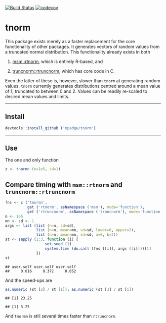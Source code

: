 [![Build Status](https://travis-ci.org/mpadge/tnorm?branch=master)](https://travis-ci.org/mpadge/tnorm) [![codecov](https://codecov.io/gh/mpadge/tnorm/branch/master/graph/badge.svg)](https://codecov.io/gh/mpadge/tnorm)

tnorm
=====

This package exists merely as a faster replacement for the core functionality of other packages. It generates vectors of random values from a truncated normal distribution. This functionality already exists in both

1.  [msm::rtnorm](https://cran.r-project.org/package=msm), which is entirely R-based, and

2.  [truncnorm::rtruncnorm](https://cran.r-project.org/package=truncnorm), which has core code in C.

Even the latter of these is, however, slower than `tnorm` at generating random values. `tnorm` currently generates distributions centred around a mean value of 1, truncated to between 0 and 2. Values can be readily re-scaled to desired mean values and limits.

------------------------------------------------------------------------

Install
-------

``` r
devtools::install_github ('mpadge/tnorm')
```

------------------------------------------------------------------------

Use
---

The one and only function

``` r
z <- tnormn (n=1e5, sd=1)
```

Compare timing with `msm::rtnorm` and `truncnorm::rtruncnorm`
-------------------------------------------------------------

``` r
fns <- c ('tnormn', 
          get ('rtnorm', asNamespace ('msm'), mode='function'),
          get ('rtruncnorm', asNamespace ('truncnorm'), mode='function'))
n <- 1e5
mn <- sd <- 1
args <- list (list (n=n, sd=sd), 
              list (n=n, mean=mn, sd=sd, lower=0, upper=2),
              list (n=n, mean=mn, sd=sd, a=0, b=2))
st <- sapply (1:3, function (i) {
                  set.seed (1)
                  system.time (do.call (fns [[i]], args [[i]]))[1]
              })
st
```

    ## user.self user.self user.self 
    ##     0.016     0.372     0.052

And the speed-ups are

``` r
as.numeric (st [2] / st [1]); as.numeric (st [3] / st [1])
```

    ## [1] 23.25

    ## [1] 3.25

And `tnormn` is still several times faster than `rtruncnorm`.
